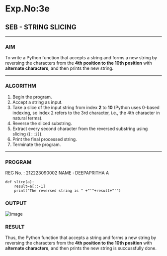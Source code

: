 # Exp.No:3e
## SEB - STRING SLICING

---

### AIM  
To write a Python function that accepts a string and forms a new string by reversing the characters from the **4th position to the 10th position** with **alternate characters**, and then prints the new string.

---

### ALGORITHM

1. Begin the program.  
2. Accept a string as input.  
3. Take a slice of the input string from index **2** to **10** (Python uses 0-based indexing, so index 2 refers to the 3rd character, i.e., the 4th character in natural terms).  
4. Reverse the sliced substring.  
5. Extract every second character from the reversed substring using slicing (`[::2]`).  
6. Print the final processed string.  
7. Terminate the program.

---

### PROGRAM

REG No. : 212223090002
NAME : DEEPAPRITHA A

```
def slice(a):
    result=a[::-1]
    print("The reversed string is " +"'"+result+"'")
```

### OUTPUT

![image](https://github.com/user-attachments/assets/b8c72112-4e01-4313-ac31-0781908efeab)

### RESULT

Thus, the Python function that accepts a string and forms a new string by reversing the characters from the **4th position to the 10th position** with **alternate characters**, and then prints the new string is succussfully done.
